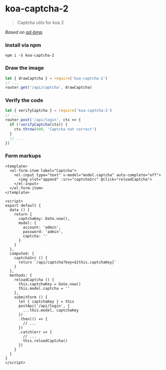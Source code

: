 # koa-captcha-2

> Captcha utils for koa 2

*Based on [gd-bmp](https://github.com/zengming00/node-gd-bmp)*

### Install via npm

```plain
npm i -S koa-captcha-2
```

### Draw the image

```js
let { drawCaptcha } = require('koa-captcha-2')
// ...
router.get('/api/captcha', drawCaptcha)
```

### Verify the code

```js
let { verifyCaptcha } = require('koa-captcha-2')
// ...
router.post('/api/login', ctx => {
  if (!verifyCaptcha(ctx)) {
    ctx.throw(400, 'Captcha not correct')
  }
  // ...
})
```

### Form markups

```vue
<template>
  <el-form-item label="Captcha">
    <el-input type="text" v-model="model.captcha" auto-complete="off">
      <img slot="append" :src="captchaSrc" @click="reloadCaptcha">
    </el-input>
  </el-form-item>
</template>

<script>
export default {
  data () {
    return {
      captchaKey: Date.now(),
      model: {
        account: 'admin',
        password: 'admin',
        captcha: ''
      }
    }
  },
  computed: {
    captchaSrc () {
      return `/api/captcha?key=${this.captchaKey}`
    }
  },
  methods: {
    reloadCaptcha () {
      this.captchaKey = Date.now()
      this.model.captcha = ''
    },
    submitForm () {
      let { captchaKey } = this
      postApi('/api/login', {
        ...this.model, captchaKey
      })
      .then(() => {
        // ...
      })
      .catch(err => {
        // ...
        this.reloadCaptcha()
      })
    }
  }
}
</script>
```
